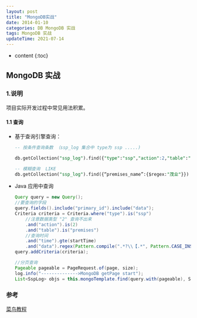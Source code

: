 ```yaml
---
layout: post
title: "MongoDB实战"
date: 2014-01-10 
categories: DB MongoDB 实战
tags: MongoDB 实战
updateTime: 2021-07-14 
---
```


* content
{:toc}
## MongoDB 实战

### 1.说明

项目实际开发过程中常见用法积累。

#### 1.1 查询

- 基于查询引擎查询：

  ```sql
  -- 按条件查询条数 （ssp_log 集合中 type为 ssp .....)
  
  db.getCollection("ssp_log").find({"type":"ssp","action":2,"table":"premises","time":{$lte:1617379200},"data":{$regex:".*?\\【.*"}}).count()
  
  -- 模糊查询  LIKE
  db.getCollection("ssp_log").find({“premises_name”:{$regex:"茂业"}})
  ```

- Java 应用中查询

  ```java
  Query query = new Query();
  //要查询的字段
  query.fields().include("primary_id").include("data");
  Criteria criteria = Criteria.where("type").is("ssp")
      //注意数据类型 "2" 查询不出来
      .and("action").is(2)
      .and("table").is("premises")
      //查询时间
      .and("time").gte(startTime)
      .and("data").regex(Pattern.compile(".*?\\【.*", Pattern.CASE_INSENSITIVE));
  query.addCriteria(criteria);
  
  //分页查询
  Pageable pageable = PageRequest.of(page, size);
  log.info("-------------->MongoDB getPage start");
  List<SspLog> objs = this.mongoTemplate.find(query.with(pageable), SspLog.class, "ssp_log");
  ```

  



### 参考

[菜鸟教程](https://www.runoob.com/mongodb/mongodb-tutorial.html)